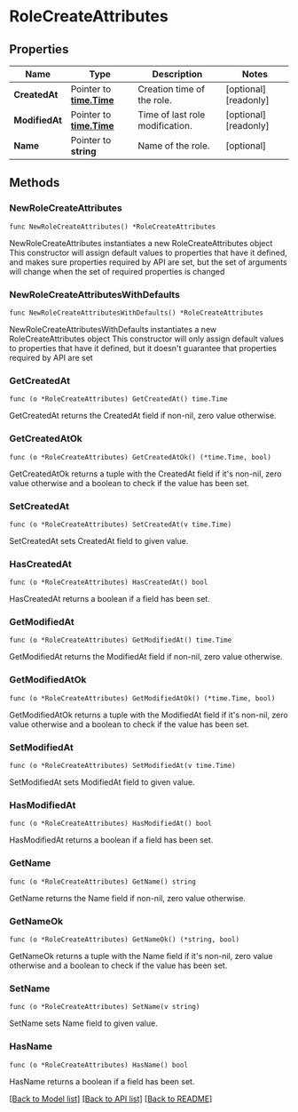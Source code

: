 # RoleCreateAttributes

## Properties

Name | Type | Description | Notes
------------ | ------------- | ------------- | -------------
**CreatedAt** | Pointer to [**time.Time**](time.Time.md) | Creation time of the role. | [optional] [readonly] 
**ModifiedAt** | Pointer to [**time.Time**](time.Time.md) | Time of last role modification. | [optional] [readonly] 
**Name** | Pointer to **string** | Name of the role. | [optional] 

## Methods

### NewRoleCreateAttributes

`func NewRoleCreateAttributes() *RoleCreateAttributes`

NewRoleCreateAttributes instantiates a new RoleCreateAttributes object
This constructor will assign default values to properties that have it defined,
and makes sure properties required by API are set, but the set of arguments
will change when the set of required properties is changed

### NewRoleCreateAttributesWithDefaults

`func NewRoleCreateAttributesWithDefaults() *RoleCreateAttributes`

NewRoleCreateAttributesWithDefaults instantiates a new RoleCreateAttributes object
This constructor will only assign default values to properties that have it defined,
but it doesn't guarantee that properties required by API are set

### GetCreatedAt

`func (o *RoleCreateAttributes) GetCreatedAt() time.Time`

GetCreatedAt returns the CreatedAt field if non-nil, zero value otherwise.

### GetCreatedAtOk

`func (o *RoleCreateAttributes) GetCreatedAtOk() (*time.Time, bool)`

GetCreatedAtOk returns a tuple with the CreatedAt field if it's non-nil, zero value otherwise
and a boolean to check if the value has been set.

### SetCreatedAt

`func (o *RoleCreateAttributes) SetCreatedAt(v time.Time)`

SetCreatedAt sets CreatedAt field to given value.

### HasCreatedAt

`func (o *RoleCreateAttributes) HasCreatedAt() bool`

HasCreatedAt returns a boolean if a field has been set.

### GetModifiedAt

`func (o *RoleCreateAttributes) GetModifiedAt() time.Time`

GetModifiedAt returns the ModifiedAt field if non-nil, zero value otherwise.

### GetModifiedAtOk

`func (o *RoleCreateAttributes) GetModifiedAtOk() (*time.Time, bool)`

GetModifiedAtOk returns a tuple with the ModifiedAt field if it's non-nil, zero value otherwise
and a boolean to check if the value has been set.

### SetModifiedAt

`func (o *RoleCreateAttributes) SetModifiedAt(v time.Time)`

SetModifiedAt sets ModifiedAt field to given value.

### HasModifiedAt

`func (o *RoleCreateAttributes) HasModifiedAt() bool`

HasModifiedAt returns a boolean if a field has been set.

### GetName

`func (o *RoleCreateAttributes) GetName() string`

GetName returns the Name field if non-nil, zero value otherwise.

### GetNameOk

`func (o *RoleCreateAttributes) GetNameOk() (*string, bool)`

GetNameOk returns a tuple with the Name field if it's non-nil, zero value otherwise
and a boolean to check if the value has been set.

### SetName

`func (o *RoleCreateAttributes) SetName(v string)`

SetName sets Name field to given value.

### HasName

`func (o *RoleCreateAttributes) HasName() bool`

HasName returns a boolean if a field has been set.


[[Back to Model list]](../README.md#documentation-for-models) [[Back to API list]](../README.md#documentation-for-api-endpoints) [[Back to README]](../README.md)


